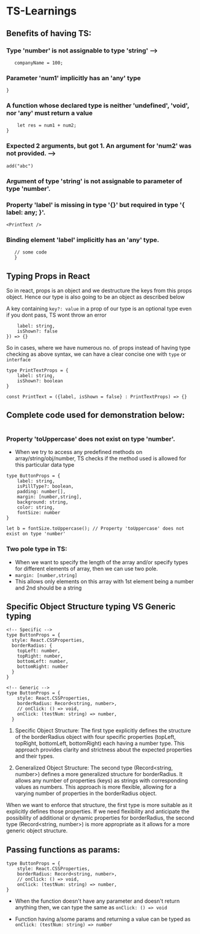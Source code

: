 # TS-Learnings

## Benefits of having TS:

### Type 'number' is not assignable to type 'string' -->
```let companyName = "Google";
   companyName = 100;
```


### Parameter 'num1' implicitly has an 'any' type
```function add(num1, num2){ //
}
```

### A function whose declared type is neither 'undefined', 'void', nor 'any' must return a value
```function add(num1: number, num2: number): number {
    let res = num1 + num2;
}
```

### Expected 2 arguments, but got 1. An argument for 'num2' was not provided. -->
`add("abc")`

### Argument of type 'string' is not assignable to parameter of type 'number'.
### Property 'label' is missing in type '{}' but required in type '{ label: any; }'.
`<PrintText />`

### Binding element 'label' implicitly has an 'any' type.
 ```const PrintText = ({label}) => {
    // some code
    }
```

## Typing Props in React

So in react, props is an object and we destructure the keys from this props object.
Hence our type is also going to be an object as described below

A key containing `key?: value` in a prop of our type is an optional type even if you dont pass, TS wont throw an error

```function PrintText({label, isShown = false} : {
    label: string,
    isShown?: false
}) => {}
```

So in cases, where we have numerous no. of props instead of having type checking as above syntax, we can have a clear concise one with `type` or `interface`

```
type PrintTextProps = {
    label: string,
    isShown?: boolean
}

const PrintText = ({label, isShown = false} : PrintTextProps) => {}
```

## Complete code used for demonstration below:
```

```

###  Property 'toUppercase' does not exist on type 'number'.
- When we try to access any predefined methods on array/string/obj/number, TS checks if the method used is allowed for this particular data type

```
type ButtonProps = {
    label: string,
    isPillType?: boolean,
    padding: number[],
    margin: [number,string],
    background: string,
    color: string,
    fontSize: number
}

let b = fontSize.toUppercase(); // Property 'toUppercase' does not exist on type 'number'
```

### Two pole type in TS:

- When we want to specify the length of the array and/or specify types for different elements of array, then we can use two pole.
- `margin: [number,string]`
- This allows only elements on this array with 1st element being a number and 2nd should be a string


## Specific Object Structure typing VS Generic typing

```
<!-- Specific -->
type ButtonProps = {
  style: React.CSSProperties,
  borderRadius: {
    topLeft: number,
    topRight: number,
    bottomLeft: number,
    bottomRight: number
  }
}

<!-- Generic -->
type ButtonProps = {
    style: React.CSSProperties,
    borderRadius: Record<string, number>,
    // onClick: () => void,
    onClick: (testNum: string) => number,
  }
```
1. Specific Object Structure:
The first type explicitly defines the structure of the borderRadius object with four specific properties (topLeft, topRight, bottomLeft, bottomRight) each having a number type. This approach provides clarity and strictness about the expected properties and their types.

2. Generalized Object Structure:
The second type (Record<string, number>) defines a more generalized structure for borderRadius. It allows any number of properties (keys) as strings with corresponding values as numbers. This approach is more flexible, allowing for a varying number of properties in the borderRadius object.

When we want to enforce that structure, the first type is more suitable as it explicitly defines those properties.
If we need flexibility and anticipate the possibility of additional or dynamic properties for borderRadius, the second type (Record<string, number>) is more appropriate as it allows for a more generic object structure.

## Passing functions as params:

```
type ButtonProps = {
    style: React.CSSProperties,
    borderRadius: Record<string, number>,
    // onClick: () => void,
    onClick: (testNum: string) => number,
}
```

- When the function doesn't have any parameter and doesn't return anything then, we can type the same as `onClick: () => void`

- Function having a/some params and returning a value can be typed as `onClick: (testNum: string) => number`
